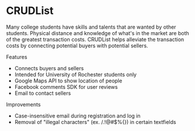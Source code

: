 # CRUDList

Many college students have skills and talents that are wanted by other students. Physical distance and knowledge of what's in the market are both of the greatest transaction costs. CRUDList helps alleviate the transaction costs by connecting potential buyers with potential sellers.

Features
  - Connects buyers and sellers
  - Intended for University of Rochester students only
  - Google Maps API to show location of people
  - Facebook comments SDK for user reviews
  - Email to contact sellers

Improvements
  - Case-insensitive email during registration and log in
  - Removal of "illegal characters" (ex. /.!@#$%{}) in certain textfields
